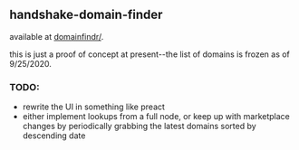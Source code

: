## handshake-domain-finder

available at [domainfindr/](http://domainfindr/).

this is just a proof of concept at present--the list of domains is frozen as of 9/25/2020.

### TODO:

- rewrite the UI in something like preact
- either implement lookups from a full node, or keep up with marketplace changes by periodically grabbing the latest domains sorted by descending date
